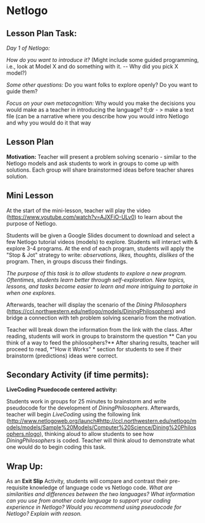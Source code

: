 # Netlogo


## Lesson Plan Task:

*Day 1 of Netlogo:* 

*How do you want to introduce it?* (Might include some guided programming, i.e., look at Model X and do something with it. -- Why did you pick X model?) 

*Some other questions:* Do you want folks to explore openly? Do you want to guide them? 

*Focus on your own metacognition:*
 Why would you make the decisions you would make as a teacher in introducing the language? tl;dr - > make a text file (can be a narrative where you describe how you would intro Netlogo and why you would do it that way

 ## Lesson Plan

 **Motivation:**
Teacher will present a problem solving scenario - similar to the Netlogo models and ask students to work in groups to come up with solutions. Each group will share brainstormed ideas before teacher shares solution. 


## Mini Lesson

At the start of the mini-lesson, teacher will play the video (https://www.youtube.com/watch?v=AJXFiO-ULv0) to learn about the purpose of Netlogo. 

Students will be given a Google Slides document to download and select a few Netlogo tutorial videos (models) to explore. Students will interact with & explore 3-4 programs. At the end of each program, students will apply the "Stop & Jot" strategy to write: *observations, likes, thoughts, dislikes* of the program. Then, in groups discuss their findings. 

*The purpose of this task is to allow students to explore a new program. Oftentimes, students learn better through self-exploration. New topics, lessons, and tasks become easier to learn and more intriguing to partake in when one explores.*

Afterwards, teacher will display the scenario of the *Dining Philosophers* (https://ccl.northwestern.edu/netlogo/models/DiningPhilosophers) and bridge a connection with teh problem solving scenario from the motivation. 

Teacher will break down the information from the link with the class. After reading, students will work in groups to brainstorm the question ** Can you think of a way to feed the philosophers?** After sharing results, teacher will proceed to read, *"How it Works" * section for students to see if their brainstorm (predictions) ideas were correct.

## Secondary Activity (if time permits): 

**LiveCoding Psuedocode centered activity:**

Students work in groups for 25 minutes to brainstorm and write pseudocode for the development of *DiningPhilosophers*. Afterwards, teacher will begin *LiveCoding* using the following link (http://www.netlogoweb.org/launch#http://ccl.northwestern.edu/netlogo/models/models/Sample%20Models/Computer%20Science/Dining%20Philosophers.nlogo), thinking aloud to allow students to see how *DiningPhilosophers* is coded. Teacher will think aloud to demonstrate what one would do to begin coding this task.  

## Wrap Up: 
As an **Exit Slip** Activity, students will compare and contrast their pre-requisite knowledge of language code vs Netlogo code. *What are similarities and differences between the two languages? What information can you use from another code language to support your coding experience in Netlogo? Would you recommend using pseudocode for Netlogo? Explain with reason.* 


